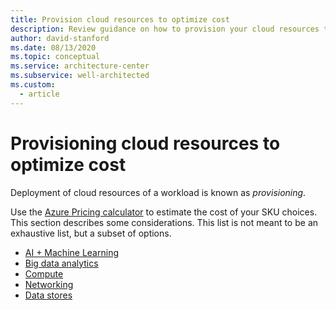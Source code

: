 ```yaml
---
title: Provision cloud resources to optimize cost
description: Review guidance on how to provision your cloud resources to minimize cost. See links to cost estimating for components such as big data analytics.
author: david-stanford
ms.date: 08/13/2020
ms.topic: conceptual
ms.service: architecture-center
ms.subservice: well-architected
ms.custom:
  - article
---
```



# Provisioning cloud resources to optimize cost

Deployment of cloud resources of a workload is known as _provisioning_.  

Use the [Azure Pricing calculator](https://azure.microsoft.com/pricing/calculator/) to estimate the cost of your SKU choices. This section describes some considerations. This list is not meant to be an exhaustive list, but a subset of options.

- [AI + Machine Learning](./provision-ai-ml.md)
- [Big data analytics](./provision-analytics.md)
- [Compute](./provision-compute.md)
- [Networking](./provision-networking.md)
- [Data stores](./provision-datastores.md)
